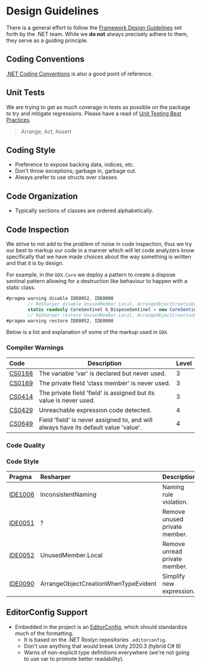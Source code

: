 # Design Guidelines

There is a general effort to follow the [Framework Design Guidelines](https://docs.microsoft.com/en-us/dotnet/standard/design-guidelines/) set forth by the .NET team. While we **do not** always precisely adhere to them, they serve as a guiding principle.

## Coding Conventions

[.NET Coding Conventions](https://docs.microsoft.com/en-us/dotnet/csharp/programming-guide/inside-a-program/coding-conventions) is also a good point of reference.

## Unit Tests

We are trying to get as much coverage in tests as possible on the package to try and mitigate regressions. Please have a read of [Unit Testing Best Practices](https://docs.microsoft.com/en-us/dotnet/core/testing/unit-testing-best-practices).

> Arrange, Act, Assert

## Coding Style

- Preference to expose backing data, indices, etc.
- Don't throw exceptions; garbage in, garbage out.
- Always prefer to use structs over classes.

## Code Organization

- Typically sections of classes are ordered alphabetically.

## Code Inspection

We strive to not add to the problem of noise in code inspection, thus we try our best to markup our code in a manner which will let code analyzers know specifically that we have made choices about the way something is written and that it is by design.

For example, in the `GDX.Core` we deploy a pattern to create a dispose sentinal pattern allowing for a destruction like behaviour to happen with a static class.

```csharp
#pragma warning disable IDE0052, IDE0090
        // ReSharper disable UnusedMember.Local, ArrangeObjectCreationWhenTypeEvident
        static readonly CoreSentinel k_DisposeSentinel = new CoreSentinel();
        // ReSharper restore UnusedMember.Local, ArrangeObjectCreationWhenTypeEvident
#pragma warning restore IDE0052, IDE0090
```

Below is a list and explanation of some of the markup used in `GDX`.

### Compiler Warnings

|Code|Description|Level|
|:--|---|:--|
| [CS0168](https://docs.microsoft.com/en-us/dotnet/csharp/misc/cs0168) |The variable 'var' is declared but never used. | 3 |
| [CS0169](https://docs.microsoft.com/en-us/dotnet/csharp/misc/cs0169) | The private field 'class member' is never used. | 3 |
| [CS0414](https://docs.microsoft.com/en-us/dotnet/csharp/misc/cs0414) | The private field 'field' is assigned but its value is never used. | 3 |
| [CS0429](https://docs.microsoft.com/en-us/dotnet/csharp/language-reference/compiler-messages/cs0429) | Unreachable expression code detected. | 4 |
| [CS0649](https://docs.microsoft.com/en-us/dotnet/csharp/misc/cs0649) | Field 'field' is never assigned to, and will always have its default value 'value'. | 4 |
### Code Quality

### Code Style

| Pragma | Resharper | Description|
|:--|:--|---|
| [IDE1006](https://docs.microsoft.com/en-us/dotnet/fundamentals/code-analysis/style-rules/ide1006) | InconsistentNaming | Naming rule violation. |
| [IDE0051](https://docs.microsoft.com/en-us/dotnet/fundamentals/code-analysis/style-rules/ide0052) | ?  | Remove unused private member. |
| [IDE0052](https://docs.microsoft.com/en-us/dotnet/fundamentals/code-analysis/style-rules/ide0052) | UnusedMember.Local | Remove unread private member. |
| [IDE0090](https://docs.microsoft.com/en-us/dotnet/fundamentals/code-analysis/style-rules/ide0090) | ArrangeObjectCreationWhenTypeEvident | Simplify new expression. |

## EditorConfig Support

- Embedded in the project is an [EditorConfig](https://editorconfig.org/), which should standardize much of the formatting.
  - It is based on the .NET Roslyn repositories `.editorconfig`.
  - Don't use anything that would break Unity 2020.3 (hybrid C# 8)
  - Warns of non-explicit type definitions everywhere (we're not going to use var to promote better readability).
